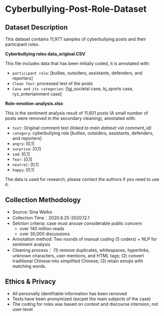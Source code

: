 # Cyberbullying-Post-Role-Dataset

## Dataset Description
This dataset contains 11,977 samples of cyberbullying posts and their participant roles. 

**Cyberbullying roles data_original.CSV** 

This file includes data that has been initially coded, it is annotated with:
- `participant role`: [bullies, outsiders, assistants, defenders, and reporters]
- `Clean Text`: processed text of the posts
- `Case and its categories`: [lgj_societal case, kj_sports case, ryz_entertainment case]

**Role-emotion-analysis.xlsx** 

This is the sentiment analysis result of 11,601 posts (A small number of posts were removed in the secondary cleaning), annotated with:
- `text`: Original comment text *(linked to main dataset via comment_id)*  
- `category`: cyberbullying role [bullies, outsiders, assistants, defenders, and reporters]
- `angry`: [0,1]  
- `surprise`: [0,1]  
- `sad`: [0,1]  
- `fear`: [0,1]  
- `neutral`: [0,1]  
- `happy`: [0,1]  

The data is used for research, please contact the authors if you need to use it.

## Collection Methodology
- Source: Sina Weibo
- Collection Time：2020.8.25-2020.12.1
- Selction criteria: case must arouse considerable public concern
  - over 140 million reads
  - over 30,000 discussions
- Annotation method: Two rounds of manual coding (5 coders) + NLP for sentiment analysis
- Cleaning process： (1) remove duplicates, whitespaces, hyperlinks, unknown characters, user mentions, and HTML tags; (2) convert traditional Chinese into simplified Chinese; (3) retain emojis with matching words.

## Ethics & Privacy
- All personally identifiable information has been removed 
- Texts have been anonymized (excpet the main subjects of the case)
- The coding for roles was based on context and discourse intension, not user-level
